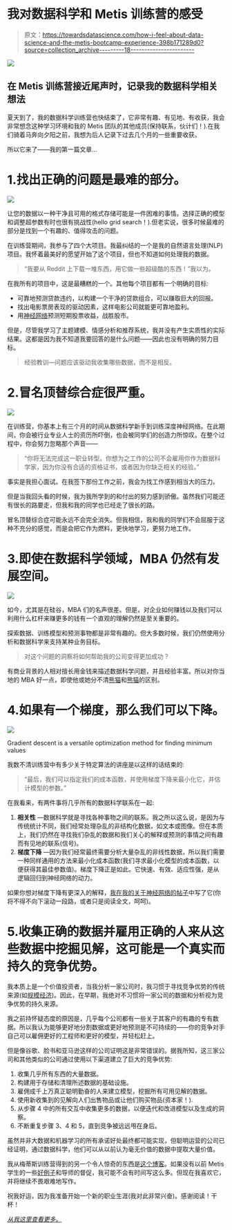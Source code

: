 # 我对数据科学和 Metis 训练营的感受

> 原文：<https://towardsdatascience.com/how-i-feel-about-data-science-and-the-metis-bootcamp-experience-398b171289d0?source=collection_archive---------18----------------------->

![](img/563515fa1d0e955f0352604b21b378d7.png)

## 在 Metis 训练营接近尾声时，记录我的数据科学相关想法

夏天到了，我的数据科学训练营也快结束了，它非常有趣、有见地、有收获，我会非常想念这种学习环境和我的 Metis 团队的其他成员(保持联系，伙计们！).在我们骑着马奔向夕阳之前，我想为后人记录下过去几个月的一些重要收获。

所以它来了——我的第一篇文章…

# 1.找出正确的问题是最难的部分。

![](img/1bfd193d7deb1101a6fb5f5fa3d280e9.png)

让您的数据以一种干净且可用的格式存储可能是一件困难的事情。选择正确的模型和调整超参数有时也很有挑战性(hello grid search！).但老实说，很多时候最难的部分是找到一个有趣的、值得攻击的问题。

在训练营期间，我参与了四个大项目。我最纠结的一个是我的自然语言处理(NLP)项目。我怀着最美好的愿望开始了这个项目，但也不知道如何处理我的数据。

> “我要从 Reddit 上下载一堆东西，用它做一些超级酷的东西！”我以为。

在我所有的项目中，这是最糟糕的一个。其他每个项目都有一个明确的目标:

*   可靠地预测贷款违约，以构建一个干净的贷款组合，可以赚取巨大的回报。
*   找出电影票房表现的驱动因素，这样电影公司就能更可靠地盈利。
*   用[神经网络](/understanding-neural-networks-19020b758230)预测短期股票收益，战胜股市。

但是，尽管我学习了主题建模、情感分析和推荐系统，我并没有产生实质性的实际结果。这都是因为我不知道我要回答的是什么问题——因此也没有明确的努力目标。

> 经验教训—问题应该驱动我收集哪些数据，而不是相反。

# 2.冒名顶替综合症很严重。

![](img/c63400a132ecdcab4c60518b5ad113d9.png)

在训练营，你基本上有三个月的时间从数据科学新手到训练深度神经网络。在此期间，你会被行业专业人士的资历所吓倒，也会被同学们的创造力所惊叹。在整个过程中，你会努力忽略那个声音——

> “你将无法完成这一职业转型。你想为之工作的公司不会雇用你作为数据科学家，因为你没有合适的资格证书，或者因为你缺乏相关的经验。”

事实是我担心面试。在我签下那份工作之前，我会为找工作感到相当大的压力。

但是当我回头看的时候，我为我所学到的和付出的努力感到骄傲。虽然我们可能还有很长的路要走，但我和我的同学也已经走了很长的路。

冒名顶替综合症可能永远不会完全消失。但我相信，我和我的同学们不会屈服于这种不充分的感觉，而是会把它作为燃料，更快地学习，更努力地工作。

# 3.即使在数据科学领域，MBA 仍然有发展空间。

![](img/4e772f0a6692424a3c14a045ae1758c3.png)

如今，尤其是在硅谷，MBA 们的名声很差。但是，对企业如何赚钱以及我们可以利用什么杠杆来赚更多的钱有一个直观的理解仍然是至关重要的。

探索数据、训练模型和预测事物都是非常有趣的。但大多数时候，我们仍然使用分析和数据科学来支持某种业务目标。

> 对这个问题的洞察将如何帮助我的公司变得更加成功？

有商业背景的人相对擅长用金钱来描述数据科学问题，并且经验丰富。所以对你当地的 MBA 好一点，即使他或她分不清[熊猫](https://pandas.pydata.org/)和[熊猫](https://people.com/pets/baby-panda-cubs-photo-debut-china/)的区别。

# 4.如果有一个梯度，那么我们可以下降。

![](img/172a1741813b3251eeaff1d5c9b7de6b.png)

Gradient descent is a versatile optimization method for finding minimum values

我数不清训练营中有多少关于特定算法的讲座是以这样的话结束的:

> “最后，我们可以指定我们的成本函数，并使用梯度下降来最小化它，并估计模型的参数。”

在我看来，有两件事将几乎所有的数据科学联系在一起:

1.  **相关性** —数据科学就是寻找各种事物之间的联系。我之所以这么说，是因为与传统统计不同，我们经常处理杂乱的非结构化数据，如文本或图像。但在本质上，我们仍然在寻找我们杂乱的数据和我们关心的解释或预测的事情之间有趣而有见地的联系(信号)。
2.  **梯度下降** —因为我们经常最终需要分析大量杂乱的非线性数据，所以我们需要一种同样通用的方法来最小化成本函数(我们寻求最小化模型的成本函数，以便获得其最佳参数值)。梯度下降正是如此。它快速、有效、适应性强，是从逻辑回归到神经网络的动力。

如果你想对梯度下降有更深入的解释，[我在我的关于神经网络的帖子](/understanding-neural-networks-19020b758230)中写了它(你将不得不向下滚动一段路，或者只是阅读全文，呵呵)。

# 5.收集正确的数据并雇用正确的人来从这些数据中挖掘见解，这可能是一个真实而持久的竞争优势。

我本质上是一个价值投资者，当我分析一家公司时，我习惯于寻找竞争优势的传统来源(如[规模经济](https://en.wikipedia.org/wiki/Economies_of_scale))。因此，在早期，我绝对不习惯将一家公司的数据和分析视为竞争优势的持久来源。

我之前持怀疑态度的原因是，几乎每个公司都有一些关于其客户的有趣的专有数据。所以我认为能够更好地分割数据或更好地预测是不可持续的——你的竞争对手自己可以雇佣更好的工程师和更好的模型，并轻松赶上。

但是像谷歌、脸书和亚马逊这样的公司证明这是非常错误的。据我所知，这三家公司和其他类似的公司通过使用以下渠道建立了巨大的竞争优势:

1.  收集几乎所有东西的大量数据。
2.  构建用于存储和清理所述数据的基础设施。
3.  雇佣成千上万真正聪明勤奋的人来建立模型，挖掘所有可用见解的数据。
4.  使用新收集到的见解向人们出售物品或让他们购买物品(资本家！).
5.  从步骤 4 中的所有交互中收集更多的数据，以便迭代和改进模型以及生成的洞察。
6.  不断重复步骤 3、4 和 5，直到竞争被远远甩在身后。

虽然并非大数据和机器学习的所有承诺好处最终都可能实现，但聪明运营的公司已经证明，通过数据科学，他们可以从以前认为毫无价值的数据中提取大量价值。

我从梅蒂斯训练营得到的另一个令人惊奇的东西是[这个博客](https://medium.com/@tonester524)。如果没有以前 Metis 学生的一些[好例子](https://medium.com/@frederickaarond)和导师的督促，我可能不会有时间写这么多。但现在我喜欢它，并将继续不畏艰难地写作。

祝我好运，因为我准备开始一个新的职业生涯(我对此非常兴奋)。感谢阅读！干杯！

[*从我这里查看更多。*](https://medium.com/@tonester524)